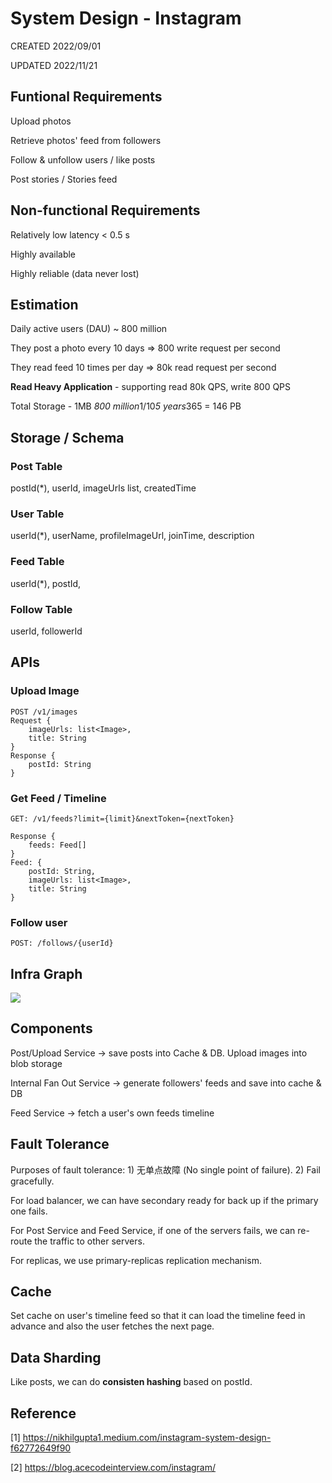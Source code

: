 # System Design - Instagram

CREATED 2022/09/01

UPDATED 2022/11/21

## Funtional Requirements

Upload photos

Retrieve photos' feed from followers

Follow & unfollow users / like posts

Post stories / Stories feed

## Non-functional Requirements

Relatively low latency < 0.5 s

Highly available

Highly reliable (data never lost)

## Estimation

Daily active users (DAU) ~ 800 million

They post a photo every 10 days => 800 write request per second

They read feed 10 times per day => 80k read request per second

**Read Heavy Application** - supporting read 80k QPS, write 800 QPS

Total Storage - 1MB *800 million*1/10*5 years*365 = 146 PB

## Storage / Schema

### Post Table

postId(*), userId, imageUrls list, createdTime

### User Table

userId(*), userName, profileImageUrl, joinTime, description

### Feed Table

userId(*), postId,

### Follow Table

userId, followerId

## APIs

### Upload Image

```
POST /v1/images
Request {
    imageUrls: list<Image>,
    title: String
}
Response {
    postId: String
}
```

### Get Feed / Timeline

```
GET: /v1/feeds?limit={limit}&nextToken={nextToken}

Response {
    feeds: Feed[]
}
Feed: {
    postId: String,
    imageUrls: list<Image>,
    title: String
}
```

### Follow user

```
POST: /follows/{userId}
```

## Infra Graph

![](https://blog.acecodeinterview.com/content/images/2020/05/instagram-diagram-final.PNG)

## Components

Post/Upload Service -> save posts into Cache & DB. Upload images into blob storage

Internal Fan Out Service -> generate followers' feeds and save into cache & DB

Feed Service -> fetch a user's own feeds timeline

## Fault Tolerance

Purposes of fault tolerance: 1) 无单点故障 (No single point of failure). 2) Fail gracefully.

For load balancer, we can have secondary ready for back up if the primary one fails.

For Post Service and Feed Service, if one of the servers fails, we can re-route the traffic to other servers.

For replicas, we use primary-replicas replication mechanism.

## Cache

Set cache on user's timeline feed so that it can load the timeline feed in advance and also the user fetches the next page.

## Data Sharding

Like posts, we can do **consisten hashing** based on postId.

## Reference

[1] <https://nikhilgupta1.medium.com/instagram-system-design-f62772649f90>

[2] <https://blog.acecodeinterview.com/instagram/>
